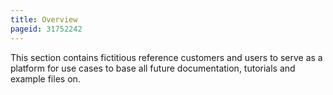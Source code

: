 ```yaml
---
title: Overview
pageid: 31752242
---
```


This section contains fictitious reference customers and users to serve as a platform for use cases to base all future documentation, tutorials and example files on.

